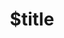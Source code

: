 ---
title: $title
second_title: GroupDocs.Viewer for .NET API 参考
description: $description
type: docs
weight: $weight
url: /zh/net/$ref/
---